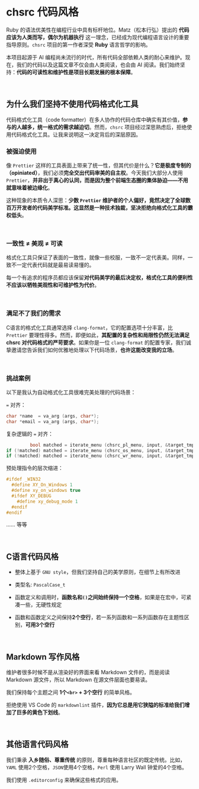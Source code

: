 <!-- -----------------------------------------------------------
 ! SPDX-License-Identifier: GFDL-1.3-or-later
 ! -------------------------------------------------------------
 ! Doc Type      : Markdown
 ! Doc Name      : 03-为什么拒绝使用代码格式化工具.md
 ! Doc Authors   :  曾奥然  <ccmywish@qq.com>
 ! Contributors  : Nul None <nul@none.org>
 ! Created On    : <2025-08-10>
 ! Last Modified : <2025-08-18>
 ! ---------------------------------------------------------- -->

# chsrc 代码风格

Ruby 的语法优美性在编程行业中具有标杆地位。Matz（松本行弘）提出的 **代码应该为人类而写，偶尔为机器执行** 这一理念，已经成为现代编程语言设计的重要指导原则。`chsrc` 项目的第一作者深受 **Ruby** 语言哲学的影响。

本项目起源于 AI 编程尚未流行的时代，所有代码全部依赖人类的耐心来维护。现在，我们的代码以及这篇文章不仅会由人类阅读，也会由 AI 阅读。我们始终坚持：**代码的可读性和维护性是项目长期发展的根本保障**。

<br>



## 为什么我们坚持不使用代码格式化工具

代码格式化工具（code formatter）在多人协作的代码仓库中确实有其价值，**参与的人越多，统一格式的需求越迫切**。然而，`chsrc` 项目经过深思熟虑后，拒绝使用代码格式化工具。让我来说明这一决定背后的深层原因。

### 被强迫使用

像 `Prettier` 这样的工具表面上带来了统一性，但其代价是什么？**它是极度专制的（opiniated）**，我们必须**完全交出代码审美的自主权**。今天我们大部分人使用 `Prettier`，**并非出于真心的认同，而是因为整个前端生态圈的集体胁迫——不用就意味着被边缘化**。

这种现象的本质令人深思：**少数 `Prettier` 维护者的个人偏好，竟然决定了全球数百万开发者的代码美学标准。这显然是一种技术独裁，坚决拒绝向格式化工具的霸权低头**。

<br>

### 一致性 ≠ 美观 ≠ 可读

格式化工具只保证了表面的一致性，就像一些校服，一致不一定代表美。同样，一致不一定代表代码就是最易读易懂的。

每一个有追求的程序员都应该保留**对代码美学的最后决定权，格式化工具的便利性不应该以牺牲美观性和可维护性为代价**。

<br>

### 满足不了我们的需求

C语言的格式化工具通常选择 `clang-format`，它的配置选项十分丰富，比 `Prettier` 要理性得多。然而，即便如此，**其配置的复杂性和局限性仍然无法满足 chsrc 对代码格式的严苛要求**。如果你是一位 `clang-format` 的配置专家，我们诚挚邀请您告诉我们如何优雅地处理以下代码场景，**也许这能改变我的立场**。

<br>



### 挑战案例

以下是我认为自动格式化工具很难完美处理的代码场景：

`=` 对齐：

```c
char *name  = va_arg (args, char*);
char *email = va_arg (args, char*);
```

复杂逻辑的 `=` 对齐：

```c
         bool matched = iterate_menu (chsrc_pl_menu, input, &target_tmp);
if (!matched) matched = iterate_menu (chsrc_os_menu, input, &target_tmp);
if (!matched) matched = iterate_menu (chsrc_wr_menu, input, &target_tmp);
```

预处理指令的层次缩进：

```c
#ifdef _WIN32
  #define XY_On_Windows 1
  #define xy_on_windows true
  #ifdef XY_DEBUG
    #define xy_debug_mode 1
  #endif
#endif
```

...... 等等

<br>



## C语言代码风格

- 整体上基于 `GNU style`，但我们坚持自己的美学原则，在细节上有所改进

- 类型名: `PascalCase_t`

- 函数定义和调用时，**函数名和`()`之间始终保持一个空格**，如果是在宏中，可紧凑一些，无硬性规定

- 函数和函数定义之间保持**2个空行**，若一系列函数和一系列函数存在主题性区别，**可用3个空行**

<br>



## Markdown 写作风格

维护者很多时候不是从渲染好的界面来看 Markdown 文件的，而是阅读 Markdown 源文件，所以 Markdown 在源文件层面也要易读。

我们保持每个主题之间 **1个`<br>` + 3个空行** 的简单风格。

拒绝使用 VS Code 的 `markdownlint` 插件，**因为它总是用它狭隘的标准给我们增加了巨多的黄色下划线**。

<br>



## 其他语言代码风格

我们秉承 **入乡随俗、尊重传统** 的原则，尊重每种语言社区的既定传统。比如，`YAML` 使用2个空格，`JSON`使用4个空格，`Perl` 使用 Larry Wall 钟爱的4个空格。

我们使用 `.editorconfig` 来确保这些格式的应用。

<br>
